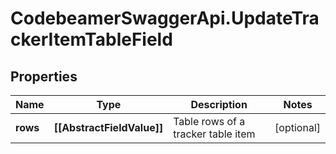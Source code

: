 # CodebeamerSwaggerApi.UpdateTrackerItemTableField

## Properties
Name | Type | Description | Notes
------------ | ------------- | ------------- | -------------
**rows** | **[[AbstractFieldValue]]** | Table rows of a tracker table item | [optional] 
